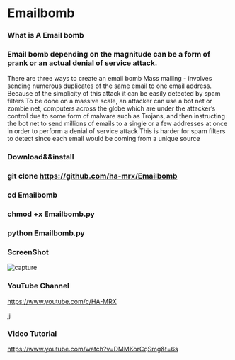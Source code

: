# Emailbomb


### What is A Email bomb


### Email bomb depending on the magnitude can be a form of prank or an actual denial of service attack.
There are three ways to create an email bomb Mass mailing - involves sending numerous duplicates of the 
same email to one email address. Because of the simplicity of this attack it can be easily detected by spam filters
To be done on a massive scale, an attacker can use a bot net or zombie net, computers across the globe
which are under the attacker’s control due to some form of malware such as Trojans, and then instructing the bot net to
send millions of emails to a single or a few addresses at once in order to perform a denial of service attack
This is harder for spam filters to detect since each email would be coming from a unique source

### Download&&install

### git clone https://github.com/ha-mrx/Emailbomb

### cd Emailbomb

### chmod +x Emailbomb.py

### python Emailbomb.py


### ScreenShot


![capture](https://user-images.githubusercontent.com/33704360/37691983-d512ab62-2cc6-11e8-933e-475418fdb33e.PNG)



### YouTube Channel

https://www.youtube.com/c/HA-MRX

jj
### Video Tutorial 

https://www.youtube.com/watch?v=DMMKorCqSmg&t=6s
